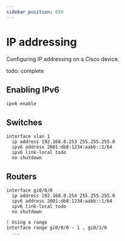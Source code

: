 ```yaml
---
sidebar_position: 020
---
```


# IP addressing

Configuring IP addressing on a Cisco device.

todo: complete

## Enabling IPv6

```cisco-ios
ipv6 enable
```

## Switches

```cisco-ios
interface vlan 1
  ip address 192.168.0.253 255.255.255.0
  ipv6 address 2001:db8:1234:aabb::2/64
  ipv6 link-local todo
  no shutdown
```

## Routers

```cisco-ios
interface gi0/0/0
  ip address 192.168.0.254 255.255.255.0
  ipv6 address 2001:db8:1234:aabb::1/64
  ipv6 link-local todo
  no shutdown

! Using a range
interface range gi0/0/0 - 1 , gi0/1/0
  ...
```
